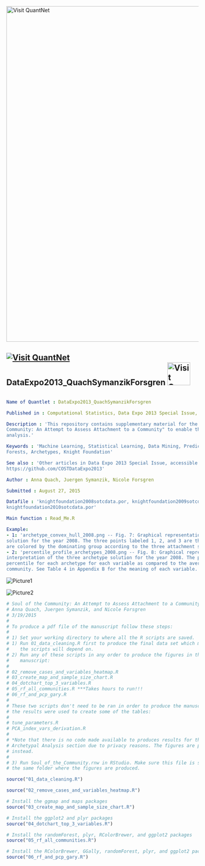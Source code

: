 
[<img src="https://github.com/QuantLet/Styleguide-and-FAQ/blob/master/pictures/banner.png" width="880" alt="Visit QuantNet">](http://quantlet.de/index.php?p=info)

## [<img src="https://github.com/QuantLet/Styleguide-and-Validation-procedure/blob/master/pictures/qloqo.png" alt="Visit QuantNet">](http://quantlet.de/) **DataExpo2013_QuachSymanzikForsgren** [<img src="https://github.com/QuantLet/Styleguide-and-Validation-procedure/blob/master/pictures/QN2.png" width="60" alt="Visit QuantNet 2.0">](http://quantlet.de/d3/ia)

```yaml

Name of Quantlet : DataExpo2013_QuachSymanzikForsgren

Published in : Computational Statistics, Data Expo 2013 Special Issue, Volume 31, Issue 3, 2016

Description : 'This repository contains supplementary material for the paper "Soul of the
Community: An Attempt to Assess Attachment to a Community" to enable the reader to reproduce the
analysis.'

Keywords : 'Machine Learning, Statistical Learning, Data Mining, Predictive Analytics, Random
Forests, Archetypes, Knight Foundation'

See also : 'Other articles in Data Expo 2013 Special Issue, accessible at
https://github.com/COSTDataExpo2013'

Author : Anna Quach, Juergen Symanzik, Nicole Forsgren

Submitted : August 27, 2015

Datafile : 'knightfoundation2008sotcdata.por, knightfoundation2009sotcdata.por,
knightfoundation2010sotcdata.por'

Main function : Read_Me.R

Example: 
- 1: 'archetype_convex_hull_2008.png -- Fig. 7: Graphical representation of the three archetype
solution for the year 2008. The three points labeled 1, 2, and 3 are the archetypes. Communities
are colored by the dominating group according to the three attachment status levels.'
- 2: 'percentile_profile_archetypes_2008.png -- Fig. 8: Graphical representation to aid with the
interpretation of the three archetype solution for the year 2008. The points represent the
percentile for each archetype for each variable as compared to the average response to each
community. See Table 4 in Appendix B for the meaning of each variable.'

```

![Picture1](archetype_convex_hull_2008.png)

![Picture2](percentile_profile_archetypes_2008.png)


```r
# Soul of the Community: An Attempt to Assess Attachment to a Community
# Anna Quach, Juergen Symanzik, and Nicole Forsgren
# 3/19/2015
# 
# To produce a pdf file of the manuscript follow these steps:
# 
# 1) Set your working directory to where all the R scripts are saved.
# 1) Run 01_data_cleaning.R first to produce the final data set which most of 
#    the scripts will depend on.
# 2) Run any of these scripts in any order to produce the figures in the 
#    manuscript:
#   
# 02_remove_cases_and_variables_heatmap.R
# 03_create_map_and_sample_size_chart.R
# 04_dotchart_top_3_variables.R
# 05_rf_all_communities.R ***Takes hours to run!!!
# 06_rf_and_pcp_gary.R
# 
# These two scripts don't need to be ran in order to produce the manuscript, but 
# the results were used to create some of the tables:
# 
# tune_parameters.R
# PCA_index_vars_derivation.R
# 
# *Note that there is no code made available to produces results for the 
# Archetypal Analysis section due to privacy reasons. The figures are provided 
# instead.
# 
# 3) Run Soul_of_the_Community.rnw in RStudio. Make sure this file is saved in 
# the same folder where the figures are produced.

source("01_data_cleaning.R")

source("02_remove_cases_and_variables_heatmap.R")

# Install the ggmap and maps packages
source("03_create_map_and_sample_size_chart.R")

# Install the ggplot2 and plyr packages
source("04_dotchart_top_3_variables.R")

# Install the randomForest, plyr, RColorBrewer, and ggplot2 packages
source("05_rf_all_communities.R") 

# Install the RColorBrewer, GGally, randomForest, plyr, and ggplot2 packages
source("06_rf_and_pcp_gary.R")

```
